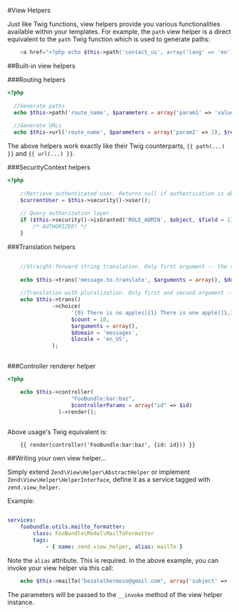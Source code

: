 #View Helpers

Just like Twig functions, view helpers provide you various functionalities available within your templates. For example, the `path` view helper is a direct equivalent to the `path` Twig function which is used to generate paths:

```php
    <a href="<?php echo $this->path('contact_us', array('lang' => 'en')) ?>">Contact Us</a>
```

##Built-in view helpers

###Routing helpers

```php
<?php
  
  //Generate paths
  echo $this->path('route_name', $parameters = array('param1' => 'value1'), $relative = false);
  
  //Generate URLs
  echo $this->url('route_name', $parameters = array('param2' => 2), $relative = false);

```

The above helpers work exactly like their Twig counterparts, `{{ path(...) }}` and `{{ url(...) }}`.

###SecurityContext helpers

```php
<?php
    
    //Retrieve authenticated user. Returns null if authentication is absent in security context.
    $currentUser = $this->security()->user();
    
    // Query authorization layer.
    if ($this->security()->isGranted('ROLE_ADMIN', $object, $field = 1)) {
        /* AUTHORIZED! */
    }
```

###Translation helpers
```php
    
    //Straight-forward string translation. Only first argument -- the string key -- is required.
    
    echo $this->trans('message.to.translate', $arguments = array(), $domain = 'FooBundle', $locale = 'fr_FR');
    
    //Translation with pluralization. Only first and second argument -- the string key and count -- are required.
    echo $this->trans()
              ->choice(
                    '{0} There is no apples|{1} There is one apple|]1,Inf[ There are %count% apples',
                    $count = 10,
                    $arguments = array(),
                    $domain = 'messages',
                    $locale = 'en_US',
              );
    
```

###Controller renderer helper

```php
<?php

    echo $this->controller(
                    "FooBundle:bar:baz",
                    $controllerParams = array("id" => $id)
                )->render();
    
```

Above usage's Twig equivalent is:

```twig
    {{ render(controller('FooBundle:bar:baz', {id: id})) }}
```

##Writing your own view helper...

Simply extend `Zend\View\Helper\AbstractHelper` or implement `Zend\View\Helper\HelperInterface`, define it as a service tagged with `zend.view_helper`.

Example:

```yaml

services:
    foobundle.utils.mailto_formatter:
        class: FooBundle\Model\MailToFormatter
        tags:
            - { name: zend.view_helper, alias: mailTo }

```

Note the `alias` attribute. This is required. In the above example, you can invoke your view helper via this call:

```php
    echo $this->mailTo("bezalelhermoso@gmail.com", array('subject' => 'Hello!'));
```

The parameters will be passed to the `__invoke` method of the view helper instance.
